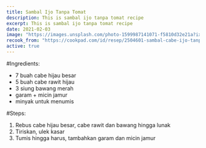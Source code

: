 ```yaml
---
title: Sambal Ijo Tanpa Tomat
description: This is sambal ijo tanpa tomat recipe
excerpt: This is sambal ijo tanpa tomat recipe
date: 2021-02-03
image: "https://images.unsplash.com/photo-1599987141071-f5810d32e21a?ixid=MXwxMjA3fDB8MHxwaG90by1wYWdlfHx8fGVufDB8fHw%3D&ixlib=rb-1.2.1&auto=format&fit=crop&w=2854&q=80"
recook_from: "https://cookpad.com/id/resep/2504601-sambal-cabe-ijo-tanpa-tomat"
active: true
---
```


\#Ingredients:

* 7 buah cabe hijau besar
* 5 buah cabe rawit hijau
* 3 siung bawang merah
* garam + micin jamur
* minyak untuk menumis


\#Steps:

1. Rebus cabe hijau besar, cabe rawit dan bawang hingga lunak
1. Tiriskan, ulek kasar
1. Tumis hingga harus, tambahkan garam dan micin jamur
